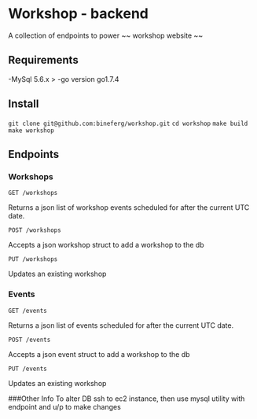 # Workshop - backend

A collection of endpoints to power ~~ workshop website ~~

## Requirements
-MySql 5.6.x >
-go version go1.7.4

## Install

`git clone git@github.com:bineferg/workshop.git`
`cd workshop`
`make build`
`make workshop`

## Endpoints

### Workshops

`GET /workshops`

Returns a json list of workshop events scheduled for after the current UTC date.

`POST /workshops`

Accepts a json workshop struct to add a workshop to the db

`PUT /workshops`

Updates an existing workshop

### Events

`GET /events`

Returns a json list of events scheduled for after the current UTC date.

`POST /events`

Accepts a json event struct to add a workshop to the db

`PUT /events`

Updates an existing workshop


###Other Info
To alter DB ssh to ec2 instance, then use mysql utility with endpoint and u/p to make changes
